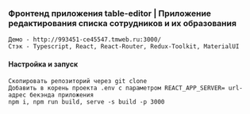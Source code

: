 ### Фронтенд приложения table-editor | Приложение редактирования списка сотрудников и их образования
    Демо - http://993451-ce45547.tmweb.ru:3000/
    Стэк - Typescript, React, React-Router, Redux-Toolkit, MaterialUI

#### Настройка и запуск
    Скопировать репозиторий через git clone
    Добавить в корень проекта .env с параметром REACT_APP_SERVER= url-адрес бекэнда приложения
    npm i, npm run build, serve -s build -p 3000
